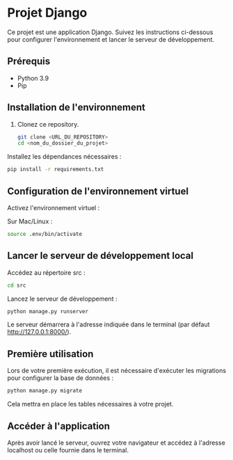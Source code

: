 # Projet Django

Ce projet est une application Django. Suivez les instructions ci-dessous pour configurer l'environnement et lancer le serveur de développement.

## Prérequis

- Python 3.9
- Pip

## Installation de l'environnement

1. Clonez ce repository.
   
   ```bash
   git clone <URL_DU_REPOSITORY>
   cd <nom_du_dossier_du_projet>
Installez les dépendances nécessaires :
```bash
pip install -r requirements.txt
```
## Configuration de l'environnement virtuel

Activez l'environnement virtuel :

Sur Mac/Linux :
```bash
source .env/bin/activate
```
## Lancer le serveur de développement local
Accédez au répertoire src :

```bash
cd src
```
Lancez le serveur de développement :

```bash
python manage.py runserver
```
Le serveur démarrera à l'adresse indiquée dans le terminal (par défaut http://127.0.0.1:8000/).

## Première utilisation
Lors de votre première exécution, il est nécessaire d'exécuter les migrations pour configurer la base de données :

```bash
python manage.py migrate
```
Cela mettra en place les tables nécessaires à votre projet.

## Accéder à l'application
Après avoir lancé le serveur, ouvrez votre navigateur et accédez à l'adresse localhost ou celle fournie dans le terminal.
